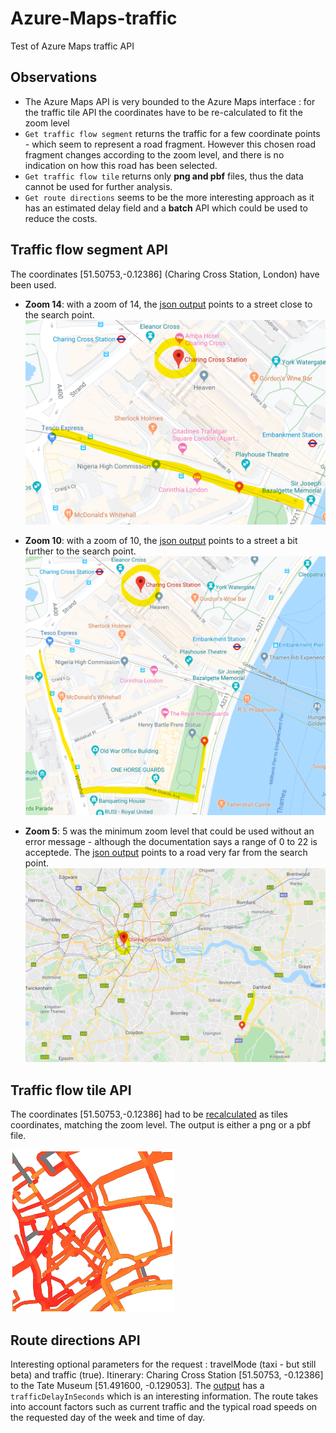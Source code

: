 # Azure-Maps-traffic
Test of Azure Maps traffic API

## Observations
- The Azure Maps API is very bounded to the Azure Maps interface : for the traffic tile API the coordinates have to be re-calculated to fit the zoom level
- `Get traffic flow segment` returns the traffic for a few coordinate points - which seem to represent a road fragment. However this chosen road fragment changes according to the zoom level, and there is no indication on how this road has been selected.
- `Get traffic flow tile` returns only **png and pbf** files, thus the data cannot be used for further analysis.
- `Get route directions` seems to be the more interesting approach as it has an estimated delay field and a **batch** API which could be used to reduce the costs.

## Traffic flow segment API
The coordinates \[51.50753,-0.12386\] (Charing Cross Station, London) have been used. 

- **Zoom 14**: with a zoom of 14, the [json output](traffic-flow-segment/output-zoom14.json)  points to a street close to the search point.
![traffic_segment_14](traffic-flow-segment/zoom14.png) 

- **Zoom 10**: with a zoom of 10, the [json output](traffic-flow-segment/output-zoom10.json)  points to a street a bit further to the search point.
![traffic_segment_10](traffic-flow-segment/zoom10.png) 

- **Zoom 5**: 5 was the minimum zoom level that could be used without an error message - although the documentation says a range of 0 to 22 is acceptede. The [json output](traffic-flow-segment/output-zoom10.json) points to a road very far from the search point.
![traffic_segment_5](traffic-flow-segment/zoom5.png) 

## Traffic flow tile API
The coordinates \[51.50753,-0.12386\] had to be [recalculated](traffic-flow-tile/calculate_coordinates.ipynb)  as tiles coordinates, matching the zoom level.
The output is either a png or a pbf file.

![zoom14](traffic-flow-tile/zoom14.png) 

## Route directions API
Interesting optional parameters for the request : travelMode (taxi - but still beta) and traffic (true).
Itinerary: Charing Cross Station [51.50753, -0.12386] to the Tate Museum [51.491600, -0.129053].
The [output](road/output-route-direction.json) has a `trafficDelayInSeconds` which is an interesting information. The route takes into account factors such as current traffic and the typical road speeds on the requested day of the week and time of day.